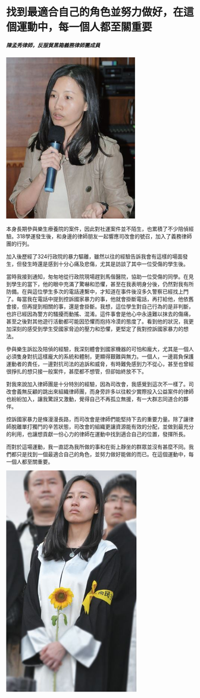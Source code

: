 # 找到最適合自己的角色並努力做好，在這個運動中，每一個人都至關重要

##### 陳孟秀律師，反服貿黑箱義務律師團成員

![陳孟秀](images/13.jpg)

本身長期參與樂生療養院的案件，因此對社運案件並不陌生，也累積了不少陪偵經驗。318學運發生後，和身邊的律師朋友一起響應司改會的號召，加入了義務律師團的行列。

加入後歷經了324行政院的暴力驅離，雖然以往的經驗告訴我會有這樣的場面發生，但發生時還是感到十分心痛及悲傷，尤其是訪談了其中一位受傷的學生後。

當時我接到通知，匆匆地從行政院現場趕到馬偕醫院，協助一位受傷的同學。在見到學生的當下，他的眼中充滿了驚嚇和恐懼，甚至在我表明身分後，仍然對我有所防備。在與這位學生多次的電話連繫中，才知道在事件後沒多久警察已經找上門了。每當我在電話中提到控訴國家暴力的事，他就會掛斷電話，再打給他，他依舊會接，但再提到相關的事，還是會掛斷。我想，這位學生對自己行為的是非判斷，也許已經因為警方的騷擾而動搖、混淆。這件事會是他心中永遠難以抹去的傷痛，甚至之後對其他遊行活動都可能因恐懼而抱持冷漠的態度了。看到他的狀況，我更加深刻的感受到學生受國家脅迫的壓力和恐懼，更堅定了我對控訴國家暴力的想法。

參與樂生訴訟及陪偵的經驗，我深刻體會到國家機器的可怕和龐大，尤其是一個人必須隻身對抗這樣龐大的系統和體制，更顯得艱難與無力。一個人，一邊肩負保護運動者的責任，一邊對抗司法的追訴和威脅，有時難免感到力不從心，甚至也曾經很掙扎的想只接一般案件，甚麼都不想管，但卻始終放不下。

對我來說加入律師團是十分特別的經驗，因為司改會，我感覺到這次不一樣了。司改會義無反顧的跳出來組織律師團，而身旁許多以往較少實際投入公益案件的律師也紛紛加入，讓我驚訝又激動，覺得自己不再孤立無援，有一大群志同道合的夥伴。

控訴國家暴力是條漫漫長路，而司改會是律師們能堅持下去的重要力量。除了讓律師脫離單打獨鬥的辛苦狀態，司改會的組織更讓資源能有效的分配，並做到最充分的利用，也讓想貢獻一份心力的律師在運動中找到適合自己的位置，發揮所長。

而對於這場運動，我一直認為我所做的事和在街上靜坐的群眾並沒有甚麼不同。我們都只是找到一個最適合自己的角色，並努力做好能做的而已。在這個運動中，每一個人都至關重要。

![陳孟秀](images/14.jpg)

